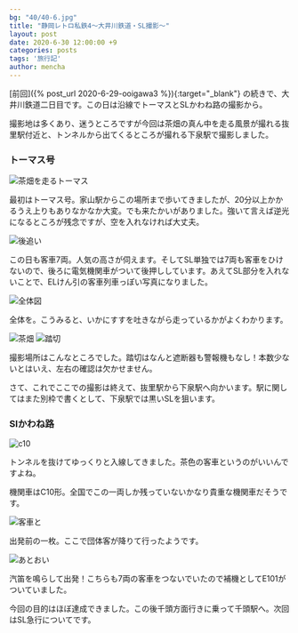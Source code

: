 ```yaml
---
bg: "40/40-6.jpg"
title: "静岡レトロ私鉄4～大井川鉄道・SL撮影～"
layout: post
date: 2020-6-30 12:00:00 +9
categories: posts
tags: '旅行記'
author: mencha
---
```

[前回]({%  post_url 2020-6-29-ooigawa3 %}){:target="_blank"} の続きで、大井川鉄道二日目です。この日は沿線でトーマスとSLかわね路の撮影から。

撮影地は多くあり、迷うところですが今回は茶畑の真ん中を走る風景が撮れる抜里駅付近と、トンネルから出てくるところが撮れる下泉駅で撮影しました。

### トーマス号

![茶畑を走るトーマス](https://drive.google.com/uc?export=view&id=1Gua9ghdIfED009XTh8heqbSrw3i4GTTz)
<!--more-->
最初はトーマス号。家山駅からこの場所まで歩いてきましたが、20分以上かかるうえ上りもありなかなか大変。でも来たかいがありました。強いて言えば逆光になるところが残念ですが、空を入れなければ大丈夫。

![後追い](https://drive.google.com/uc?export=view&id=1Mci8kBSCOnDxgzX9i6JHzWZxMjbZMcTe)

この日も客車7両。人気の高さが伺えます。そしてSL単独では7両も客車をひけないので、後ろに電気機関車がついて後押ししています。あえてSL部分を入れないことで、ELけん引の客車列車っぽい写真になりました。

![全体図](https://drive.google.com/uc?export=view&id=1VJO5T1HqaDIdkHkGfp6oKFJimRVJzYqL)

全体を。こうみると、いかにすすを吐きながら走っているかがよくわかります。

![茶畑](https://drive.google.com/uc?export=view&id=1wYwA3FHDV2ZpLHqP9LY5eqzzJK6-qpW4)
![踏切](https://drive.google.com/uc?export=view&id=1l__qzyFFDMECGK9SRBVAbf29MJa5BlHw)

撮影場所はこんなところでした。踏切はなんと遮断器も警報機もなし！本数少ないとはいえ、左右の確認は欠かせません。

さて、これでここでの撮影は終えて、抜里駅から下泉駅へ向かいます。駅に関してはまた別枠で書くとして、下泉駅では黒いSLを狙います。

### Slかわね路

![c10](https://drive.google.com/uc?export=view&id=1CMNApc_JUnwMSzZMAq5jB5OMvCcUyR_4)

トンネルを抜けてゆっくりと入線してきました。茶色の客車というのがいいんですよね。

機関車はC10形。全国でこの一両しか残っていないかなり貴重な機関車だそうです。

![客車と](https://drive.google.com/uc?export=view&id=1CMNApc_JUnwMSzZMAq5jB5OMvCcUyR_4)

出発前の一枚。ここで団体客が降りて行ったようです。

![あとおい](https://drive.google.com/uc?export=view&id=1vYmQLPscFMaEJLttSFSbgtuliEJ9IgOo)

汽笛を鳴らして出発！こちらも7両の客車をつないでいたので補機としてE101がついていました。

今回の目的はほぼ達成できました。この後千頭方面行きに乗って千頭駅へ。次回はSL急行についてです。